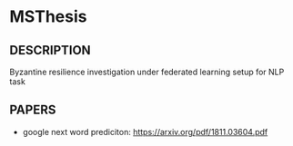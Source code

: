 # MSThesis

## DESCRIPTION

Byzantine resilience investigation under federated learning setup for NLP task


## PAPERS

- google next word prediciton:
https://arxiv.org/pdf/1811.03604.pdf

